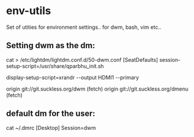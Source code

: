env-utils
=========

Set of utities for environment settings.. for dwm, bash, vim etc..

Setting dwm as the dm:
------------------------
cat > /etc/lightdm/lightdm.conf.d/50-dwm.conf
[SeatDefaults]
session-setup-script=/usr/share/qparbhu_init.sh

display-setup-script=xrandr --output HDMI1 --primary

origin  git://git.suckless.org/dwm (fetch)
origin  git://git.suckless.org/dmenu (fetch)


default dm for the user:
------------------------
cat ~/.dmrc
[Desktop]
Session=dwm

